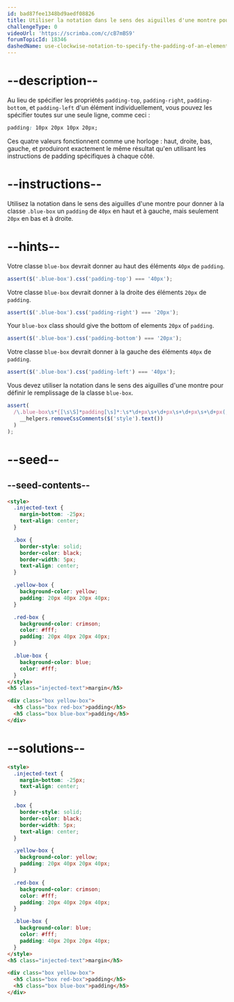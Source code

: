 ```yaml
---
id: bad87fee1348bd9aedf08826
title: Utiliser la notation dans le sens des aiguilles d'une montre pour spécifier le padding d'un élément
challengeType: 0
videoUrl: 'https://scrimba.com/c/cB7mBS9'
forumTopicId: 18346
dashedName: use-clockwise-notation-to-specify-the-padding-of-an-element
---
```


# --description--

Au lieu de spécifier les propriétés `padding-top`, `padding-right`, `padding-bottom`, et `padding-left` d'un élément individuellement, vous pouvez les spécifier toutes sur une seule ligne, comme ceci :

```css
padding: 10px 20px 10px 20px;
```

Ces quatre valeurs fonctionnent comme une horloge : haut, droite, bas, gauche, et produiront exactement le même résultat qu'en utilisant les instructions de padding spécifiques à chaque côté.
# --instructions--

Utilisez la notation dans le sens des aiguilles d'une montre pour donner à la classe `.blue-box` un `padding` de `40px` en haut et à gauche, mais seulement `20px` en bas et à droite.

# --hints--

Votre classe `blue-box` devrait donner au haut des éléments `40px` de `padding`.

```js
assert($('.blue-box').css('padding-top') === '40px');
```

Votre classe `blue-box` devrait donner à la droite des éléments `20px` de `padding`.

```js
assert($('.blue-box').css('padding-right') === '20px');
```

Your `blue-box` class should give the bottom of elements `20px` of `padding`.

```js
assert($('.blue-box').css('padding-bottom') === '20px');
```

Votre classe `blue-box` devrait donner à la gauche des éléments `40px` de `padding`.

```js
assert($('.blue-box').css('padding-left') === '40px');
```

Vous devez utiliser la notation dans le sens des aiguilles d'une montre pour définir le remplissage de la classe `blue-box`.

```js
assert(
  /\.blue-box\s*{[\s\S]*padding[\s]*:\s*\d+px\s+\d+px\s+\d+px\s+\d+px(;\s*[^}]+\s*}|;?\s*})/.test(
    __helpers.removeCssComments($('style').text())
  )
);
```

# --seed--

## --seed-contents--

```html
<style>
  .injected-text {
    margin-bottom: -25px;
    text-align: center;
  }

  .box {
    border-style: solid;
    border-color: black;
    border-width: 5px;
    text-align: center;
  }

  .yellow-box {
    background-color: yellow;
    padding: 20px 40px 20px 40px;
  }

  .red-box {
    background-color: crimson;
    color: #fff;
    padding: 20px 40px 20px 40px;
  }

  .blue-box {
    background-color: blue;
    color: #fff;
  }
</style>
<h5 class="injected-text">margin</h5>

<div class="box yellow-box">
  <h5 class="box red-box">padding</h5>
  <h5 class="box blue-box">padding</h5>
</div>
```

# --solutions--

```html
<style>
  .injected-text {
    margin-bottom: -25px;
    text-align: center;
  }

  .box {
    border-style: solid;
    border-color: black;
    border-width: 5px;
    text-align: center;
  }

  .yellow-box {
    background-color: yellow;
    padding: 20px 40px 20px 40px;
  }

  .red-box {
    background-color: crimson;
    color: #fff;
    padding: 20px 40px 20px 40px;
  }

  .blue-box {
    background-color: blue;
    color: #fff;
    padding: 40px 20px 20px 40px;
  }
</style>
<h5 class="injected-text">margin</h5>

<div class="box yellow-box">
  <h5 class="box red-box">padding</h5>
  <h5 class="box blue-box">padding</h5>
</div>
```
